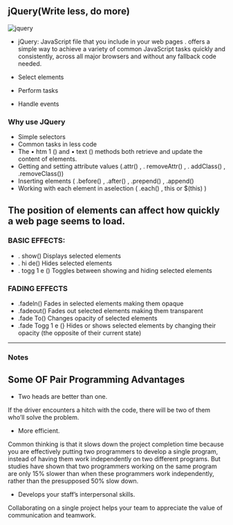 ## jQuery(Write less, do more)
![jquery](https://bitstorm.org/edwin/jquery-presentatie/pix/jquery_logo_color_onwhite.png)
* jQuery: JavaScript file that you include in your web pages . offers a simple way to achieve a variety of common JavaScript tasks quickly and consistently, across all major browsers and without any fallback code needed.

* Select elements
* Perform tasks
* Handle events

### Why use JQuery

* Simple selectors
* Common tasks in less code
* The • htm 1 () and • text () methods both retrieve and update the content of elements.
* Getting and setting attribute values (.attr() , . removeAttr() , . addClass() , .removeClass())
* Inserting elements ( .before() , .after() , .prepend() , .append()
* Working with each element in aselection ( .each() , this or $(this) )


## The position of elements can affect how quickly a web page seems to load.
### BASIC EFFECTS:
 * . show() Displays selected elements
* . hi de() Hides selected elements
* . togg 1 e () Toggles between showing and hiding selected elements
### FADING EFFECTS
* .fadeln() Fades in selected elements making them opaque
* .fadeout() Fades out selected elements making them transparent
* .fade To() Changes opacity of selected elements
* .fade Togg 1 e (} Hides or shows selected elements by changing their opacity (the opposite of their current state)
__________________
### Notes
## Some OF Pair Programming Advantages
* Two heads are better than one.

 If the driver encounters a hitch with the code, there will be two of them who’ll solve the problem.

 * More efficient. 
 
 Common thinking is that it slows down the project completion time because you are effectively putting two programmers to develop a single program, instead of having them work independently on two different programs. But studies have shown that two programmers working on the same program are only 15% slower than when these programmers work independently, rather than the presupposed 50% slow down.

 * Develops your staff’s interpersonal skills. 
 
 Collaborating on a single project helps your team to appreciate the value of communication and teamwork.
